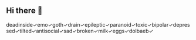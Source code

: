 ## Hi there 👋

deadinside✓emo✓goth✓drain✓epileptic✓paranoid✓toxic✓bipolar✓depressed✓tilted✓antisocial✓sad✓broken✓milk✓eggs✓dolbaeb✓
<!--
**keiroqq/keiroqq** is a ✨ _special_ ✨ repository because its `README.md` (this file) appears on your GitHub profile.

Here are some ideas to get you started:

- 🔭 I’m currently working on ...
- 🌱 I’m currently learning ...
- 👯 I’m looking to collaborate on ...
- 🤔 I’m looking for help with ...
- 💬 Ask me about ...
- 📫 How to reach me: ...
- 😄 Pronouns: ...
- ⚡ Fun fact: ...
-->
